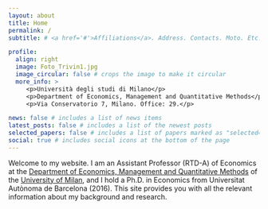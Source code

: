 ```yaml
---
layout: about
title: Home
permalink: /
subtitle: # <a href='#'>Affiliations</a>. Address. Contacts. Moto. Etc.

profile:
  align: right
  image: Foto_Trivin1.jpg
  image_circular: false # crops the image to make it circular
  more_info: >
     <p>Università degli studi di Milano</p>
     <p>Department of Economics, Management and Quantitative Methods</p>
     <p>Via Conservatorio 7, Milano. Office: 29.</p>

news: false # includes a list of news items
latest_posts: false # includes a list of the newest posts
selected_papers: false # includes a list of papers marked as "selected={true}"
social: true # includes social icons at the bottom of the page
---
```


Welcome to my website. I am an Assistant Professor (RTD-A) of Economics at the [Department of Economics, Management and Quantitative Methods](https://demm.unimi.it/en/home) of the [University of Milan](https://www.unimi.it/en), and I hold a Ph.D. in Economics from Universitat Autònoma de Barcelona (2016). This site provides you with all the relevant information about my background and research.
